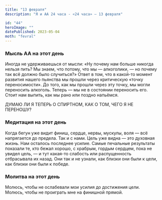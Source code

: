 ```yaml
---
title: "13 февраля"
description: "Я и АА 24 часа - «24 часа» — 13 февраля"

id: "44"
heroImage: ""
datePublished: 2023-05-04
moth: "fevral"
---
```


### Мысль АА на этот день

Иногда не удерживаешься от мысли: «Ну почему нам больше никогда нельзя пить?
Мы знаем, что потому, что мы — алкоголики, — но почему так всё должно было
случиться?» Ответ в том, что в какой-то момент развития нашего пьянства мы
прошли через критическую «точку переносимости». До того, как мы прошли через
эту точку, мы могли переносить алкоголь. Теперь — мы не в состоянии переносить
его. Стоит нам выпить, как мы рано или поздно напьёмся.

ДУМАЮ ЛИ Я ТЕПЕРЬ О СПИРТНОМ, КАК О ТОМ, ЧЕГО Я НЕ ПЕРЕНОШУ?

### Медитация на этот день

Когда бегун уже видит финиш, сердце, нервы, мускулы, воля — всё напрягается до
предела. Так и с нами. Цель уже видна — это духовная жизнь. Нам осталось
последнее усилие. Самые печальные результаты показали те, кто бежал хорошо, с
храбрым, гордым сердцем, пока не увидел цель, — и тут какая-то слабость или
распущенность отбрасывала их назад. Они так и не узнали, как близки они были к
цели, как близки они были к победе.

### Молитва на этот день

Молюсь, чтобы не ослабевали мои усилия до достижения цели. Молюсь, чтобы не
проиграть мне на финишной прямой.
